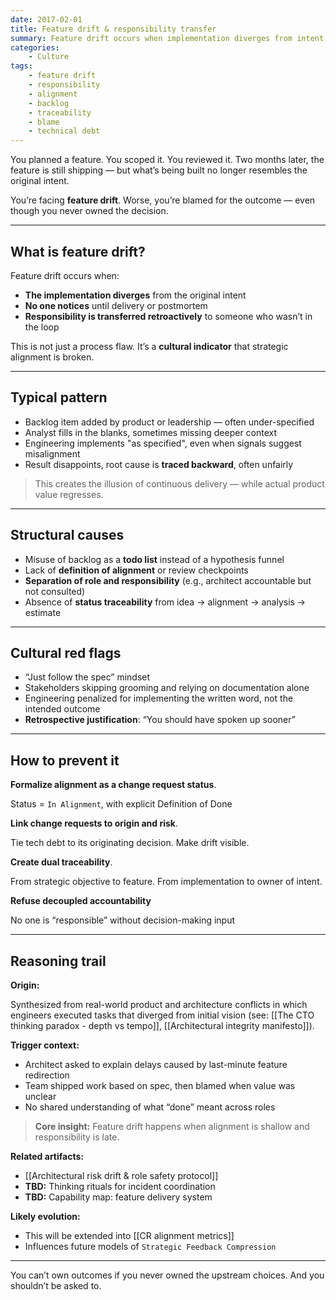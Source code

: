 ```yaml
---
date: 2017-02-01
title: Feature drift & responsibility transfer
summary: Feature drift occurs when implementation diverges from intent and responsibility is retroactively reassigned; alignment and traceability are required to prevent blame cycles.
categories:
    - Culture
tags:
    - feature drift
    - responsibility
    - alignment
    - backlog
    - traceability
    - blame
    - technical debt
---
```


You planned a feature. You scoped it. You reviewed it. Two months later, the feature is still shipping — but what’s being built no longer resembles the original intent.

You’re facing **feature drift**. Worse, you’re blamed for the outcome — even though you never owned the decision.

---

## What is feature drift?

Feature drift occurs when:

- **The implementation diverges** from the original intent  
- **No one notices** until delivery or postmortem  
- **Responsibility is transferred retroactively** to someone who wasn’t in the loop

This is not just a process flaw. It’s a **cultural indicator** that strategic alignment is broken.

---

## Typical pattern

- Backlog item added by product or leadership — often under-specified
- Analyst fills in the blanks, sometimes missing deeper context
- Engineering implements "as specified", even when signals suggest misalignment
- Result disappoints, root cause is **traced backward**, often unfairly

> This creates the illusion of continuous delivery — while actual product value regresses.

---

## Structural causes

- Misuse of backlog as a **todo list** instead of a hypothesis funnel
- Lack of **definition of alignment** or review checkpoints
- **Separation of role and responsibility** (e.g., architect accountable but not consulted)
- Absence of **status traceability** from idea → alignment → analysis → estimate

---

## Cultural red flags

- “Just follow the spec” mindset  
- Stakeholders skipping grooming and relying on documentation alone  
- Engineering penalized for implementing the written word, not the intended outcome  
- **Retrospective justification**: “You should have spoken up sooner”

---

## How to prevent it

**Formalize alignment as a change request status**. 

Status = `In Alignment`, with explicit Definition of Done

**Link change requests to origin and risk**.

Tie tech debt to its originating decision. Make drift visible.

**Create dual traceability**.

From strategic objective to feature. From implementation to owner of intent.

**Refuse decoupled accountability**

No one is “responsible” without decision-making input

---

## Reasoning trail

**Origin:**  

Synthesized from real-world product and architecture conflicts in which engineers executed tasks that diverged from initial vision (see: [[The CTO thinking paradox - depth vs tempo]], [[Architectural integrity manifesto]]).

**Trigger context:**

- Architect asked to explain delays caused by last-minute feature redirection  
- Team shipped work based on spec, then blamed when value was unclear  
- No shared understanding of what “done” meant across roles

> **Core insight:** Feature drift happens when alignment is shallow and responsibility is late.

**Related artifacts:** 

- [[Architectural risk drift & role safety protocol]]
- **TBD:** Thinking rituals for incident coordination
- **TBD:** Capability map: feature delivery system

**Likely evolution:** 

- This will be extended into [[CR alignment metrics]]
- Influences future models of `Strategic Feedback Compression`

---

You can’t own outcomes if you never owned the upstream choices. And you shouldn’t be asked to.
